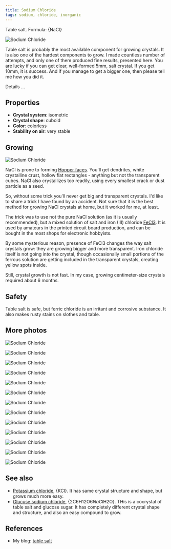 ```yaml
---
title: Sodium Chloride
tags: sodium, chloride, inorganic
---
```

Table salt. Formula: {NaCl}

![Sodium Chloride](@root/crystals/images/sodium-chloride/single-cube-blue-bg.jpg)

Table salt is probably the most available component for growing crystals. It is also one of the hardest components to grow. I made countless number of attempts, and only one of them produced fine results, presented here. You are lucky if you can get clear, well-formed 5mm, salt crystal. If you get 10mm, it is success. And if you manage to get a bigger one, then please tell me how you did it.

<span class="cut">Details ...</span>

## Properties
* **Crystal system**: isometric
* **Crystal shape**: cuboid
* **Color**: colorless
* **Stability on air**: very stable

## Growing
![Sodium Chloride](@root/crystals/images/sodium-chloride/growing.jpg)

NaCl is prone to forming [Hopper faces](http://en.wikipedia.org/wiki/Hopper_crystal). You'll get dendrites, white crystalline crust, hollow flat rectangles - anything but not the transparent cubes. NaCl also crystallizes too readily, using every smallest crack or dust particle as a seed.

So, without some trick you'll never get big and transparent crystals. I'd like to share a trick I have found by an accident. Not sure that it is the best method for growing NaCl crystals at home, but it worked for me, at least.

The trick was to use not the pure NaCl solution (as it is usually recommended), but a mixed solution of salt and iron (III) chloride [FeCl3](https://en.wikipedia.org/wiki/Iron(III)_chloride). It is used by amateurs in the printed circuit board production, and can be bought in the most shops for electronic hobbyists.

By some mysterious reason, presence of FeCl3 changes the way salt crystals grow: they are growing bigger and more transparent. Iron chloride itself is not going into the crystal, though occasionally small portions of the ferrous solution are getting included in the transparent crystals, creating yellow spots inside.

Still, crystal growth is not fast. In my case, growing centimeter-size crystals required about 6 months. 

## Safety
Table salt is safe, but ferric chloride is an irritant and corrosive substance. It also makes rusty stains on slothes and table.


## More photos
![Sodium Chloride](@root/crystals/images/sodium-chloride/on-hand-2.jpg)

![Sodium Chloride](@root/crystals/images/sodium-chloride/big-scale.jpg)

![Sodium Chloride](@root/crystals/images/sodium-chloride/dsc00431.jpg)


![Sodium Chloride](@root/crystals/images/sodium-chloride/dsc00447.jpg)

![Sodium Chloride](@root/crystals/images/sodium-chloride/on-book-flare.jpg)

![Sodium Chloride](@root/crystals/images/sodium-chloride/2-cubes-on-front.jpg)

![Sodium Chloride](@root/crystals/images/sodium-chloride/dsc00443.jpg)

![Sodium Chloride](@root/crystals/images/sodium-chloride/all-blue-bg.jpg)

![Sodium Chloride](@root/crystals/images/sodium-chloride/on-hand-1.jpg)


![Sodium Chloride](@root/crystals/images/sodium-chloride/on-book-transparent1.jpg)

![Sodium Chloride](@root/crystals/images/sodium-chloride/all-against-measure.jpg)

![Sodium Chloride](@root/crystals/images/sodium-chloride/dsc00446.jpg)

![Sodium Chloride](@root/crystals/images/sodium-chloride/small-scale.jpg)
## See also
* [Potassium chloride](@root/crystals/potassium-chloride//), {KCl}. It has same crystal structure and shape, but grows much more easy.
* [Glucuse sodium chloride](@root/crystals/glucose-sodium-chloride//), {2C6H12O6*NaCl*H2O}. THis is a cocrystal of table salt and glucose sugar. It has completely different crystal shape and structure, and also an easy compound to grow.

## References
* My blog: [table salt](http://dmishin.blogspot.com/2014/08/crystal-growing-table-salt-sodium.html)
